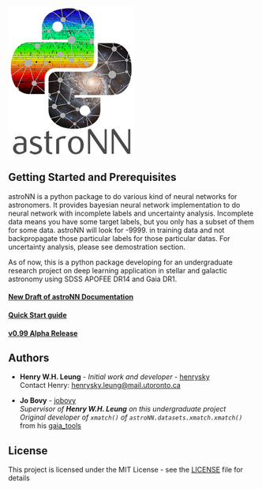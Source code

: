 ![AstroNN Logo](astroNN_icon_withname.png)

## Getting Started and Prerequisites

astroNN is a python package to do various kind of neural networks for astronomers. It provides bayesian neural network implementation to do neural network with incomplete labels
and uncertainty analysis. Incomplete data means you have some target labels, but you only has a subset of them for some data. astroNN will look for -9999. in training data
and not backpropagate those particular labels for those particular datas. For uncertainty analysis, please see demostration section.

As of now, this is a python package developing for an undergraduate research project on deep learning application in 
stellar and galactic astronomy using SDSS APOFEE DR14 and Gaia DR1.

#### [New Draft of astroNN Documentation](https://henrysky.github.io/astroNN/)

#### [Quick Start guide](https://henrysky.github.io/astroNN/quick_start.html)

#### [v0.99 Alpha Release](https://github.com/henrysky/astroNN/releases/tag/v0.99)

## Authors

* **Henry W.H. Leung** - *Initial work and developer* - [henrysky](https://github.com/henrysky)\
Contact Henry: [henrysky.leung@mail.utoronto.ca](mailto:henrysky.leung@mail.utoronto.ca)

* **Jo Bovy** - [jobovy](https://github.com/jobovy)\
*Supervisor of **Henry W.H. Leung** on this undergraduate project*\
*Original developer of `xmatch()` of `astroNN.datasets.xmatch.xmatch()`* from his [gaia_tools](https://github.com/jobovy/gaia_tools)

## License
This project is licensed under the MIT License - see the [LICENSE](LICENSE) file for details
